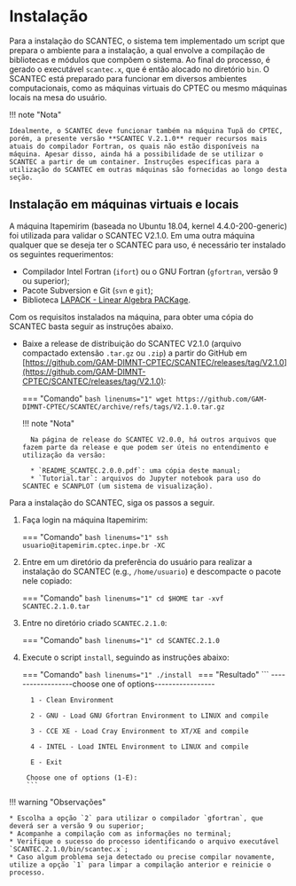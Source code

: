 # Instalação

Para a instalação do SCANTEC, o sistema tem implementado um script que prepara o ambiente para a instalação, a qual envolve a compilação de bibliotecas e módulos que compõem o sistema. Ao final do processo, é gerado o executável `scantec.x`, que é então alocado no diretório `bin`. O SCANTEC está preparado para funcionar em diversos ambientes computacionais, como as máquinas virtuais do CPTEC ou mesmo máquinas locais na mesa do usuário.

!!! note "Nota"

    Idealmente, o SCANTEC deve funcionar também na máquina Tupã do CPTEC, porém, a presente versão **SCANTEC V.2.1.0** requer recursos mais atuais do compilador Fortran, os quais não estão disponíveis na máquina. Apesar disso, ainda há a possibilidade de se utilizar o SCANTEC a partir de um container. Instruções específicas para a utilização do SCANTEC em outras máquinas são fornecidas ao longo desta seção.

##  Instalação em máquinas virtuais e locais

A máquina Itapemirim (baseada no Ubuntu 18.04, kernel 4.4.0-200-generic) foi utilizada para validar o SCANTEC V2.1.0. Em uma outra máquina qualquer que se deseja ter o SCANTEC para uso, é necessário ter instalado os seguintes requerimentos:

* Compilador Intel Fortran (`ifort`) ou o GNU Fortran (`gfortran`, versão 9 ou superior);
* Pacote Subversion e Git (`svn` e `git`);
* Biblioteca [LAPACK - Linear Algebra PACKage](https://www.netlib.org/lapack/).

Com os requisitos instalados na máquina, para obter uma cópia do SCANTEC basta seguir as instruções abaixo.

* Baixe a release de distribuição do SCANTEC V2.1.0 (arquivo compactado extensão `.tar.gz` ou `.zip`) a partir do GitHub em [https://github.com/GAM-DIMNT-CPTEC/SCANTEC/releases/tag/V2.1.0](https://github.com/GAM-DIMNT-CPTEC/SCANTEC/releases/tag/V2.1.0):

    === "Comando"
        ```bash linenums="1"
        wget https://github.com/GAM-DIMNT-CPTEC/SCANTEC/archive/refs/tags/V2.1.0.tar.gz
        ```

    !!! note "Nota"

        Na página de release do SCANTEC V2.0.0, há outros arquivos que fazem parte da release e que podem ser úteis no entendimento e utilização da versão:

        * `README_SCANTEC.2.0.0.pdf`: uma cópia deste manual;
        * `Tutorial.tar`: arquivos do Jupyter notebook para uso do SCANTEC e SCANPLOT (um sistema de visualização).

Para a instalação do SCANTEC, siga os passos a seguir.

1. Faça login na máquina Itapemirim:

    === "Comando"
        ```bash linenums="1"
        ssh usuario@itapemirim.cptec.inpe.br -XC
        ```

2. Entre em um diretório da preferência do usuário para realizar a instalação do SCANTEC (e.g., `/home/usuario`) e descompacte o pacote nele copiado:

    === "Comando"
        ```bash linenums="1"
        cd $HOME
        tar -xvf SCANTEC.2.1.0.tar
        ```

3. Entre no diretório criado `SCANTEC.2.1.0`:

    === "Comando"
        ```bash linenums="1"
        cd SCANTEC.2.1.0
        ```

4. Execute o script `install`, seguindo as instruções abaixo:

    === "Comando"
        ```bash linenums="1"
        ./install
        ```
    === "Resultado"
        ```
        ------------------choose one of options-----------------
        
         1 - Clean Environment
        
         2 - GNU - Load GNU Gfortran Environment to LINUX and compile
        
         3 - CCE XE - Load Cray Environment to XT/XE and compile
        
         4 - INTEL - Load INTEL Environment to LINUX and compile
        
         E - Exit
        
        Choose one of options (1-E): 
        ```

!!! warning "Observações"

    * Escolha a opção `2` para utilizar o compilador `gfortran`, que deverá ser a versão 9 ou superior;
    * Acompanhe a compilação com as informações no terminal;
    * Verifique o sucesso do processo identificando o arquivo executável `SCANTEC.2.1.0/bin/scantec.x`;
    * Caso algum problema seja detectado ou precise compilar novamente, utilize a opção `1` para limpar a compilação anterior e reinicie o processo.
